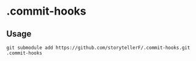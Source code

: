 # .commit-hooks

## Usage

```shell
git submodule add https://github.com/storytellerF/.commit-hooks.git .commit-hooks
```
